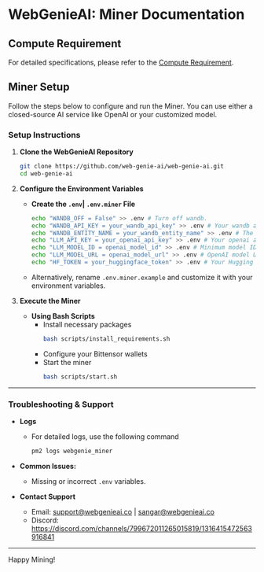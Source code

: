 # WebGenieAI: Miner Documentation

## Compute Requirement
For detailed specifications, please refer to the [Compute Requirement](miner_compute.yml).

## Miner Setup

Follow the steps below to configure and run the Miner. You can use either a closed-source AI service like OpenAI or your customized model.

### Setup Instructions

1. **Clone the WebGenieAI Repository**
   ```bash
   git clone https://github.com/web-genie-ai/web-genie-ai.git
   cd web-genie-ai
   ```

2. **Configure the Environment Variables**
   - **Create the `.env`| `.env.miner` File**
     ```bash
     echo "WANDB_OFF = False" >> .env # Turn off wandb.
     echo "WANDB_API_KEY = your_wandb_api_key" >> .env # Your wandb api key, for example: sk-proj-1234567890
     echo "WANDB_ENTITY_NAME = your_wandb_entity_name" >> .env # The name of the project where you are sending the new run.
     echo "LLM_API_KEY = your_openai_api_key" >> .env # Your openai api key, for example: sk-proj-1234567890
     echo "LLM_MODEL_ID = openai_model_id" >> .env # Minimum model ID: gpt-4o when using OpenAI for mining; not required for custom models
     echo "LLM_MODEL_URL = openai_model_url" >> .env # OpenAI model URL when using OpenAI for mining; not required for custom models
     echo "HF_TOKEN = your_huggingface_token" >> .env # Your Hugging Face token, e.g., hf_1234567890; not required when using OpenAI for mining
     ```
   - Alternatively, rename `.env.miner.example` and customize it with your environment variables.

3. **Execute the Miner**
   - **Using Bash Scripts**
     - Install necessary packages
       ```bash
       bash scripts/install_requirements.sh
       ```
     - Configure your Bittensor wallets
     - Start the miner
       ```bash
       bash scripts/start.sh
       ```

---

### Troubleshooting & Support

- **Logs**
  - For detailed logs, use the following command
    ```bash
    pm2 logs webgenie_miner
    ```

- **Common Issues:**
  - Missing or incorrect `.env` variables.

- **Contact Support**
  - Email: support@webgenieai.co | sangar@webgenieai.co
  - Discord: https://discord.com/channels/799672011265015819/1316415472563916841

---

Happy Mining!